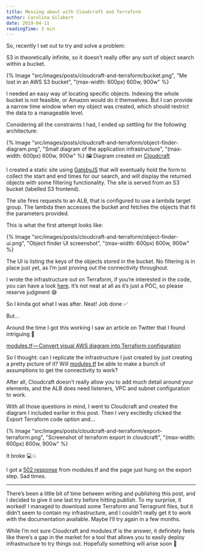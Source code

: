 ```yaml
---
title: Messing about with Cloudcraft and Terraform
author: Carolina Gilabert
date: 2019-04-11
readingTime: 3 min
---
```


So, recently I set out to try and solve a problem:

S3 in theoretically infinite, so it doesn’t really offer any sort of object search within a bucket.

{% Image "src/images/posts/cloudcraft-and-terraform/bucket.png", "Me lost in an AWS S3 bucket", "(max-width: 600px) 600w, 900w" %}

I needed an easy way of locating specific objects. Indexing the whole bucket is not feasible, or Amazon would do it themselves. But I can provide a narrow time window when my object was created, which should restrict the data to a manageable level.

Considering all the constraints I had, I ended up settling for the following architecture:

{% Image "src/images/posts/cloudcraft-and-terraform/object-finder-diagram.png", "Small diagram of the application infrastructure", "(max-width: 600px) 600w, 900w" %}
🖼 Diagram created on [Cloudcraft](https://cloudcraft.co/)

I created a static site using [GatsbyJS](http://gatsbyjs.org/) that will eventually hold the form to collect the start and end times for our search, and will display the returned objects with some filtering functionality. The site is served from an S3 bucket (labelled S3 frontend).

The site fires requests to an ALB, that is configured to use a lambda target group. The lambda then accesses the bucket and fetches the objects that fit the parameters provided.

This is what the first attempt looks like:

{% Image "src/images/posts/cloudcraft-and-terraform/object-finder-ui.png", "Object finder UI screenshot", "(max-width: 600px) 600w, 900w" %}

The UI is listing the keys of the objects stored in the bucket. No filtering is in place just yet, as I’m just proving out the connectivity throughout.

I wrote the infrastructure out on Terraform, if you’re interested in the code, you can have a look [here](https://github.com/carolgilabert/object-finder). It’s not neat at all as it’s just a POC, so please reserve judgment 😅

So I kinda got what I was after. Neat! Job done ✅

But…

Around the time I got this working I saw an article on Twitter that I found intriguing 🤔

[modules.tf — Convert visual AWS diagram into Terraform configuration](https://medium.com/devopslinks/modules-tf-convert-visual-aws-diagram-into-terraform-configurations-e61fb0574b10)

So I thought: can I replicate the infrastructure I just created by just creating a pretty picture of it? Will [modules.tf](https://modules.tf/) be able to make a bunch of assumptions to get the connectivity to work?

After all, Cloudcraft doesn’t really allow you to add much detail around your elements, and the ALB does need listeners, VPC and subnet configuration to work.

With all those questions in mind, I went to Cloudcraft and created the diagram I included earlier in this post. Then I very excitedly clicked the Export Terraform code option and…

{% Image "src/images/posts/cloudcraft-and-terraform/export-terraform.png", "Screenshot of terraform export in cloudcraft", "(max-width: 600px) 600w, 900w" %}

It broke 💻💥

I got a [502 response](https://http.cat/502) from modules.tf and the page just hung on the export step. Sad times.

---

There’s been a little bit of time between writing and publishing this post, and I decided to give it one last try before hitting publish. To my surprise, it worked! I managed to download some Terraform and Terragrunt files, but it didn’t seem to contain my infrastructure, and I couldn’t really get it to work with the documentation available. Maybe I’ll try again in a few months.

While I’m not sure Cloudcraft and modules.tf is the answer, it definitely feels like there’s a gap in the market for a tool that allows you to easily deploy infrastructure to try things out. Hopefully something will arise soon 🙂
